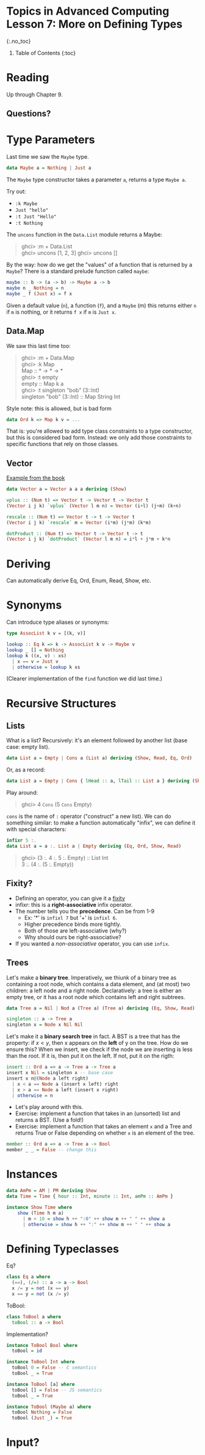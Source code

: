 # Topics in Advanced Computing Lesson 7: More on Defining Types
{:.no_toc}

1. Table of Contents
{:toc}

# Reading

Up through Chapter 9.

## Questions?

# Type Parameters

Last time we saw the `Maybe` type.

```haskell
data Maybe a = Nothing | Just a
```

The `Maybe` type constructor takes a parameter `a`, returns a type `Maybe a`.

Try out:

* `:k Maybe`
* `Just "hello"`
* `:t Just "Hello"`
* `:t Nothing`

The `uncons` function in the `Data.List` module returns a Maybe:

> ghci> :m + Data.List  
> ghci> uncons [1, 2, 3]
> ghci> uncons []

By the way: how do we get the "values" of a function that is returned by a `Maybe`? There is a standard prelude function called `maybe`:

```haskell
maybe :: b -> (a -> b) -> Maybe a -> b
maybe n _ Nothing = n
maybe _ f (Just x) = f x
```

Given a default value (`n`), a function (`f`), and a `Maybe` (m) this returns either `n` if `m` is nothing, or it returns `f x` if `m` is `Just x`.

## Data.Map

We saw this last time too:

> ghci> :m + Data.Map  
> ghci> :k Map  
> Map :: * -> * -> *  
> ghci> :t empty  
> empty :: Map k a  
> ghci> :t singleton "bob" (3::Int)  
> singleton "bob" (3::Int) :: Map String Int

Style note: this is allowed, but is bad form

```haskell
data Ord k => Map k v = ...
```

That is: you're allowed to add type class constraints to a type constructor, but this is considered bad form. Instead: we only add those constraints to specific functions that rely on those classes.

## Vector

[Example from the book](https://learnyouahaskell.com/making-our-own-types-and-typeclasses#type-parameters)

```haskell
data Vector a = Vector a a a deriving (Show)

vplus :: (Num t) => Vector t -> Vector t -> Vector t
(Vector i j k) `vplus` (Vector l m n) = Vector (i+l) (j+m) (k+n)

rescale :: (Num t) => Vector t -> t -> Vector t
(Vector i j k) `rescale` m = Vector (i*m) (j*m) (k*m)

dotProduct :: (Num t) => Vector t -> Vector t -> t
(Vector i j k) `dotProduct` (Vector l m n) = i*l + j*m + k*n
```

# Deriving

Can automatically derive Eq, Ord, Enum, Read, Show, etc.

# Synonyms

Can introduce type aliases or synonyms:

```haskell
type AssocList k v = [(k, v)]

lookup :: Eq k => k -> AssocList k v -> Maybe v
lookup _ [] = Nothing
lookup k ((x, v) : xs)
  | x == v = Just v
  | otherwise = lookup k xs
```

(Clearer implementation of the `find` function we did last time.)

# Recursive Structures

## Lists

What is a list? Recursively: it's an element followed by another list (base case: empty list).

```haskell
data List a = Empty | Cons a (List a) deriving (Show, Read, Eq, Ord)
```

Or, as a record:

```haskell
data List a = Empty | Cons { lHead :: a, lTail :: List a } deriving (Show, Read, Eq, Ord)
```

Play around:

> ghci> 4 `Cons` (5 `Cons` Empty)  

`cons` is the name of `:` operator ("construct" a new list). We can do something similar: to make a function automatically "infix", we can define it with special characters:

```haskell
infixr 5 :.
data List a = a :. List a | Empty deriving (Eq, Ord, Show, Read)
```

> ghci> (3 :. 4 :. 5 :. Empty) :: List Int  
> 3 :. (4 :. (5 :. Empty))

## Fixity?

* Defining an operator, you can give it a [fixity](https://www.haskell.org/onlinereport/decls.html)
* infixr: this is a **right-associative** infix operator.
* The number tells you the **precedence**. Can be from 1-9
  * Ex: '*' is `infixl 7` but '+' is `infixl 6`.
  * Higher precedence binds more tightly.
  * Both of those are left-associative (why?)
  * Why should ours be right-associative?
* If you wanted a *non-associative* operator, you can use `infix`.

## Trees

Let's make a **binary tree**. Imperatively, we thiunk of a binary tree as containing a root node, which contains a data element, and (at most) two children: a left node and a right node. Declaratively: a tree is either an empty tree, or it has a root node which contains left and right subtrees.


```haskell
data Tree a = Nil | Nod a (Tree a) (Tree a) deriving (Eq, Show, Read)

singleton :: a -> Tree a
singleton x = Node x Nil Nil
```

Let's make it a **binary search tree** in fact. A BST is a tree that has the property: if $x < y$, then x appears on the **left** of y on the tree. How do we ensure this? When we insert, we check if the node we are inserting is less than the root. If it is, then put it on the left. If not, put it on the rigth:

```haskell
insert :: Ord a => a -> Tree a -> Tree a
insert x Nil = singleton x -- base case
insert x n@(Node a left right)
  | x < a == Node a (insert x left) right
  | x > a == Node a left (insert x right)
  | otherwise = n
```

* Let's play around with this.
* Exercise: implement a function that takes in an (unsorted) list and returns a BST. (Use a fold!)
* Exercise: implement a function that takes an element `x` and a Tree and returns True or False depending on whether `x` is an element of the tree.

```haskell
member :: Ord a => a -> Tree a -> Bool
member _ _ = False -- change this
```

# Instances

```haskell
data AmPm = AM | PM deriving Show
data Time = Time { hour :: Int, minute :: Int, amPm :: AmPm }

instance Show Time where
    show (Time h m a)
      | m < 10 = show h ++ ":0" ++ show m ++ " " ++ show a
      | otherwise = show h ++ ":" ++ show m ++ " " ++ show a
```

# Defining Typeclasses

Eq?

```haskell
class Eq a where
  (==), (/=) :: a -> a -> Bool
  x /= y = not (x == y)
  x == y = not (x /= y)
```

ToBool:

```haskell
class ToBool a where
  toBool :: a -> Bool
```

Implementation?

```haskell
instance ToBool Bool where
  toBool = id

instance ToBool Int where
  toBool 0 = False -- C semantics
  toBool _ = True

instance ToBool [a] where
  toBool [] = False -- JS semantics
  toBool _ = True

instance ToBool (Maybe a) where
  toBool Nothing = False
  toBool (Just _) = True
```

# Input?